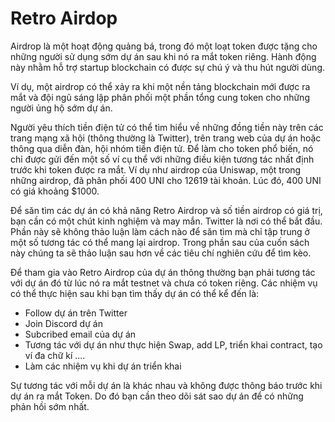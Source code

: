 # Retro Airdop

Airdrop là một hoạt động quảng bá, trong đó một loạt token được tặng cho những người sử dụng sớm dự án sau khi nó ra mắt token riêng. Hành động này nhằm hỗ trợ startup blockchain có được sự chú ý và thu hút người dùng.

Ví dụ, một airdrop có thể xảy ra khi một nền tảng blockchain mới được ra mắt và đội ngũ sáng lập phân phối một phần tổng cung token cho những người ủng hộ sớm dự án.

Người yêu thích tiền điện tử có thể tìm hiểu về những đồng tiền này trên các trang mạng xã hội (thông thường là Twitter), trên trang web của dự án hoặc thông qua diễn đàn, hội nhóm tiền điện tử. Để làm cho token phổ biến, nó chỉ được gửi đến một số ví cụ thể với những điều kiện tương tác nhất định trước khi token được ra mắt. Ví dụ như airdrop của Uniswap, một trong những airdrop, đã phân phối 400 UNI cho 12619 tài khoản. Lúc đó, 400 UNI có giá khoảng $1000.

Để săn tìm các dự án có khả năng Retro Airdrop và số tiền airdrop có giá trị, bạn cần có một chút kinh nghiệm và may mắn. Twitter là nơi có thể bắt đầu. Phần này sẽ không thảo luận làm cách nào để săn tìm mà chỉ tập trung ở một số tương tác có thể mang lại airdrop. Trong phần sau của cuốn sách này chúng ta sẽ thảo luận sau hơn về các tiêu chí nghiên cứu để tìm kèo.

Để tham gia vào Retro Airdrop của dự án thông thường bạn phải tương tác với dự án đó từ lúc nó ra mắt testnet và chưa có token riêng. Các nhiệm vụ có thể thực hiện sau khi bạn tìm thấy dự án có thể kể đến là:

- Follow dự án trên Twitter
- Join Discord dự án
- Subcribed email của dự án
- Tương tác với dự án như thực hiện Swap, add LP, triển khai contract, tạo ví đa chữ kí ....
- Làm các nhiệm vụ khi dự án triển khai

Sự tương tác với mỗi dự án là khác nhau và không được thông báo trước khi dự án ra mắt Token. Do đó bạn cần theo dõi sát sao dự án để có những phản hồi sớm nhất. 
